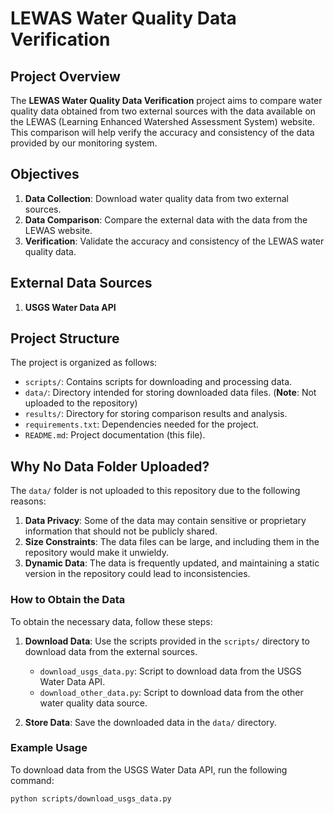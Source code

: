 # LEWAS Water Quality Data Verification

## Project Overview

The **LEWAS Water Quality Data Verification** project aims to compare water quality data obtained from two external sources with the data available on the LEWAS (Learning Enhanced Watershed Assessment System) website. This comparison will help verify the accuracy and consistency of the data provided by our monitoring system.

## Objectives

1. **Data Collection**: Download water quality data from two external sources.
2. **Data Comparison**: Compare the external data with the data from the LEWAS website.
3. **Verification**: Validate the accuracy and consistency of the LEWAS water quality data.

## External Data Sources

1. **USGS Water Data API**

## Project Structure

The project is organized as follows:

- `scripts/`: Contains scripts for downloading and processing data.
- `data/`: Directory intended for storing downloaded data files. (**Note**: Not uploaded to the repository)
- `results/`: Directory for storing comparison results and analysis.
- `requirements.txt`: Dependencies needed for the project.
- `README.md`: Project documentation (this file).

## Why No Data Folder Uploaded?

The `data/` folder is not uploaded to this repository due to the following reasons:

1. **Data Privacy**: Some of the data may contain sensitive or proprietary information that should not be publicly shared.
2. **Size Constraints**: The data files can be large, and including them in the repository would make it unwieldy.
3. **Dynamic Data**: The data is frequently updated, and maintaining a static version in the repository could lead to inconsistencies.

### How to Obtain the Data

To obtain the necessary data, follow these steps:

1. **Download Data**: Use the scripts provided in the `scripts/` directory to download data from the external sources.

   - `download_usgs_data.py`: Script to download data from the USGS Water Data API.
   - `download_other_data.py`: Script to download data from the other water quality data source.

2. **Store Data**: Save the downloaded data in the `data/` directory.

### Example Usage

To download data from the USGS Water Data API, run the following command:

```sh
python scripts/download_usgs_data.py
```

